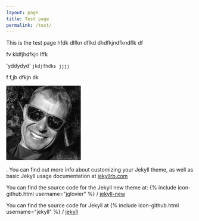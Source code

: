 ```yaml
---
layout: page
title: Test page
permalink: /test/
---
```


This is the test page hfdk dlfkn dflkd 
 dhdfkjndfkndflk df
 
 fv kldfjhdfkjn lffk
 
 'yddydyd'   `jkdjfhdks jjjj`
 
 f f,jb dfkjn dk   
 
  <img src="images/black_white.jpg" alt="black_white" width="200" height="200" />
  
  
 . You can find out more info about customizing your Jekyll theme, as well as basic Jekyll usage documentation at [jekyllrb.com](http://jekyllrb.com/)

You can find the source code for the Jekyll new theme at:
{% include icon-github.html username="jglovier" %} /
[jekyll-new](https://github.com/jglovier/jekyll-new)

You can find the source code for Jekyll at
{% include icon-github.html username="jekyll" %} /
[jekyll](https://github.com/jekyll/jekyll)
